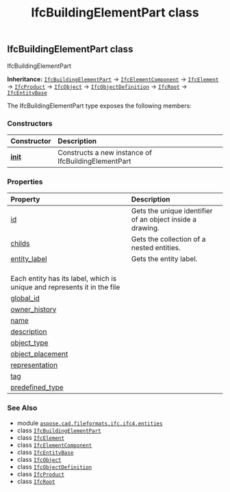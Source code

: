 ﻿---
title: IfcBuildingElementPart class
second_title: Aspose.CAD for Python via .NET API References
description: 
type: docs
weight: 590
url: /python-net/aspose.cad.fileformats.ifc.ifc4.entities/ifcbuildingelementpart/
is_root: false
---

## IfcBuildingElementPart class

IfcBuildingElementPart



**Inheritance:** [`IfcBuildingElementPart`](/cad/python-net/aspose.cad.fileformats.ifc.ifc4.entities/ifcbuildingelementpart) → 
[`IfcElementComponent`](/cad/python-net/aspose.cad.fileformats.ifc.ifc4.entities/ifcelementcomponent) → 
[`IfcElement`](/cad/python-net/aspose.cad.fileformats.ifc.ifc4.entities/ifcelement) → 
[`IfcProduct`](/cad/python-net/aspose.cad.fileformats.ifc.ifc4.entities/ifcproduct) → 
[`IfcObject`](/cad/python-net/aspose.cad.fileformats.ifc.ifc4.entities/ifcobject) → 
[`IfcObjectDefinition`](/cad/python-net/aspose.cad.fileformats.ifc.ifc4.entities/ifcobjectdefinition) → 
[`IfcRoot`](/cad/python-net/aspose.cad.fileformats.ifc.ifc4.entities/ifcroot) → 
[`IfcEntityBase`](/cad/python-net/aspose.cad.fileformats.ifc/ifcentitybase)



The IfcBuildingElementPart type exposes the following members:

### Constructors
| Constructor | Description |
| :- | :- |
| [__init__](/cad/python-net/aspose.cad.fileformats.ifc.ifc4.entities/ifcbuildingelementpart/__init__/#) | Constructs a new instance of IfcBuildingElementPart |


### Properties
| Property | Description |
| :- | :- |
| [id](/cad/python-net/aspose.cad.fileformats.ifc.ifc4.entities/ifcbuildingelementpart/id) | Gets the unique identifier of an object inside a drawing. |
| [childs](/cad/python-net/aspose.cad.fileformats.ifc.ifc4.entities/ifcbuildingelementpart/childs) | Gets the collection of a nested entities. |
| [entity_label](/cad/python-net/aspose.cad.fileformats.ifc.ifc4.entities/ifcbuildingelementpart/entity_label) | Gets the entity label.<br/>Each entity has its label, which is unique and represents it in the file |
| [global_id](/cad/python-net/aspose.cad.fileformats.ifc.ifc4.entities/ifcbuildingelementpart/global_id) |  |
| [owner_history](/cad/python-net/aspose.cad.fileformats.ifc.ifc4.entities/ifcbuildingelementpart/owner_history) |  |
| [name](/cad/python-net/aspose.cad.fileformats.ifc.ifc4.entities/ifcbuildingelementpart/name) |  |
| [description](/cad/python-net/aspose.cad.fileformats.ifc.ifc4.entities/ifcbuildingelementpart/description) |  |
| [object_type](/cad/python-net/aspose.cad.fileformats.ifc.ifc4.entities/ifcbuildingelementpart/object_type) |  |
| [object_placement](/cad/python-net/aspose.cad.fileformats.ifc.ifc4.entities/ifcbuildingelementpart/object_placement) |  |
| [representation](/cad/python-net/aspose.cad.fileformats.ifc.ifc4.entities/ifcbuildingelementpart/representation) |  |
| [tag](/cad/python-net/aspose.cad.fileformats.ifc.ifc4.entities/ifcbuildingelementpart/tag) |  |
| [predefined_type](/cad/python-net/aspose.cad.fileformats.ifc.ifc4.entities/ifcbuildingelementpart/predefined_type) |  |



### See Also
* module [`aspose.cad.fileformats.ifc.ifc4.entities`](..)
* class [`IfcBuildingElementPart`](/cad/python-net/aspose.cad.fileformats.ifc.ifc4.entities/ifcbuildingelementpart)
* class [`IfcElement`](/cad/python-net/aspose.cad.fileformats.ifc.ifc4.entities/ifcelement)
* class [`IfcElementComponent`](/cad/python-net/aspose.cad.fileformats.ifc.ifc4.entities/ifcelementcomponent)
* class [`IfcEntityBase`](/cad/python-net/aspose.cad.fileformats.ifc/ifcentitybase)
* class [`IfcObject`](/cad/python-net/aspose.cad.fileformats.ifc.ifc4.entities/ifcobject)
* class [`IfcObjectDefinition`](/cad/python-net/aspose.cad.fileformats.ifc.ifc4.entities/ifcobjectdefinition)
* class [`IfcProduct`](/cad/python-net/aspose.cad.fileformats.ifc.ifc4.entities/ifcproduct)
* class [`IfcRoot`](/cad/python-net/aspose.cad.fileformats.ifc.ifc4.entities/ifcroot)
